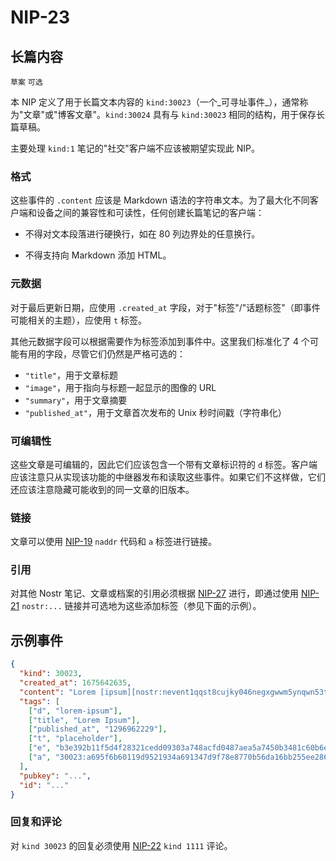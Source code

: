 NIP-23
======

长篇内容
-----------------

`草案` `可选`

本 NIP 定义了用于长篇文本内容的 `kind:30023`（一个_可寻址事件_），通常称为"文章"或"博客文章"。`kind:30024` 具有与 `kind:30023` 相同的结构，用于保存长篇草稿。

主要处理 `kind:1` 笔记的"社交"客户端不应该被期望实现此 NIP。

### 格式

这些事件的 `.content` 应该是 Markdown 语法的字符串文本。为了最大化不同客户端和设备之间的兼容性和可读性，任何创建长篇笔记的客户端：

- 不得对文本段落进行硬换行，如在 80 列边界处的任意换行。

- 不得支持向 Markdown 添加 HTML。

### 元数据

对于最后更新日期，应使用 `.created_at` 字段，对于"标签"/"话题标签"（即事件可能相关的主题），应使用 `t` 标签。

其他元数据字段可以根据需要作为标签添加到事件中。这里我们标准化了 4 个可能有用的字段，尽管它们仍然是严格可选的：

- `"title"`，用于文章标题
- `"image"`，用于指向与标题一起显示的图像的 URL
- `"summary"`，用于文章摘要
- `"published_at"`，用于文章首次发布的 Unix 秒时间戳（字符串化）

### 可编辑性

这些文章是可编辑的，因此它们应该包含一个带有文章标识符的 `d` 标签。客户端应该注意只从实现该功能的中继器发布和读取这些事件。如果它们不这样做，它们还应该注意隐藏可能收到的同一文章的旧版本。

### 链接

文章可以使用 [NIP-19](19_ZH.md) `naddr` 代码和 `a` 标签进行链接。

### 引用

对其他 Nostr 笔记、文章或档案的引用必须根据 [NIP-27](27_ZH.md) 进行，即通过使用 [NIP-21](21_ZH.md) `nostr:...` 链接并可选地为这些添加标签（参见下面的示例）。

## 示例事件

```json
{
  "kind": 30023,
  "created_at": 1675642635,
  "content": "Lorem [ipsum][nostr:nevent1qqst8cujky046negxgwwm5ynqwn53t8aqjr6afd8g59nfqwxpdhylpcpzamhxue69uhhyetvv9ujuetcv9khqmr99e3k7mg8arnc9] dolor sit amet, consectetur adipiscing elit, sed do eiusmod tempor incididunt ut labore et dolore magna aliqua. Ut enim ad minim veniam, quis nostrud exercitation ullamco laboris nisi ut aliquip ex ea commodo consequat. Duis aute irure dolor in reprehenderit in voluptate velit esse cillum dolore eu fugiat nulla pariatur. Excepteur sint occaecat cupidatat non proident, sunt in culpa qui officia deserunt mollit anim id est laborum.\n\nRead more at nostr:naddr1qqzkjurnw4ksz9thwden5te0wfjkccte9ehx7um5wghx7un8qgs2d90kkcq3nk2jry62dyf50k0h36rhpdtd594my40w9pkal876jxgrqsqqqa28pccpzu.",
  "tags": [
    ["d", "lorem-ipsum"],
    ["title", "Lorem Ipsum"],
    ["published_at", "1296962229"],
    ["t", "placeholder"],
    ["e", "b3e392b11f5d4f28321cedd09303a748acfd0487aea5a7450b3481c60b6e4f87", "wss://relay.example.com"],
    ["a", "30023:a695f6b60119d9521934a691347d9f78e8770b56da16bb255ee286ddf9fda919:ipsum", "wss://relay.nostr.org"]
  ],
  "pubkey": "...",
  "id": "..."
}
```

### 回复和评论

对 `kind 30023` 的回复必须使用 [NIP-22](./22_ZH.md) `kind 1111` 评论。
